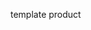 template product

 <!-- <script>

        const product = [
            {id: 1, nama: "kopi hitam", gambar: "../image-product/kopi-hitam.webp"},
            {id: 2, nama: "kopi dingin", gambar: "../image-product/kopi-hitam.webp"},
            {id: 3, nama: "kopi hangat", gambar: "../image-product/kopi-hitam.webp"}
        ]

        const cardContainer = document.getElementById('cardContainer');

        product.forEach(items => {

            const card = document.createElement('div');
            card.classList.add('card');
            card.innerHTML = `
                
                <a href="deails.html?id=${items.id}">
                    <img src="${items.gambar}" alt="" width="300"<br>
                    <strong>${items.nama}</strong>
                </a>        
            `;

            cardContainer.appendChild(card)

        })

    </script> -->

<!--



1. menghitung jumlah produk yang dibeli
2. jika dikurangi maka inkut berkurang totalnya
3. total akan terus terupdate setelah jumlah barang dikurangi atau ditambahkan



 -->

<!-- // function detail(dataPoduk = hargaProduct) {
// // mengambil setiap element button

// const kecil = document.getElementById("kecil");
// const sedang = document.getElementById("sedang");
// const besar = document.getElementById("besar");

// // mengambil data setiap items harga

// const T = document.getElementById("total");

// // function ganti harga ketika ganti ukuran

// }

// detail(); -->

<!--

 const div = (document.createElement("div").innerHTML = `

    <div id="data">
                <div class="items">
                  <div class="jenis-items">
                    <h4>${dataObjek.jenis}</h4>
                  </div>
                  <br />
                  <div class="harga">
                    <h5>Rp. ${dataObjek.total}</h5>
                  </div>
                </div>

                <div class="navigasi-items">
                  <div
                    class="plus-minus"
                    style="display: flex; gap: 1rem; align-items: center"
                  >
                    <button
                      style="
                        width: 25px;
                        height: 25px;
                        border-radius: 6px;
                        background-color: transparent;
                        border: solid 2px black;
                      "
                    >
                      +
                    </button>
                    <span
                      style="font-family: sans-serif; font-size: 15px"
                      id="jumlah"
                      >${dataObjek.totalProduk}</span
                    >
                    <button
                      style="
                        width: 25px;
                        height: 25px;
                        border-radius: 6px;
                        background-color: transparent;
                        border: solid 2px black;
                      "
                    >
                      -
                    </button>
                  </div>
                </div>
              </div>

    `);

 -->
